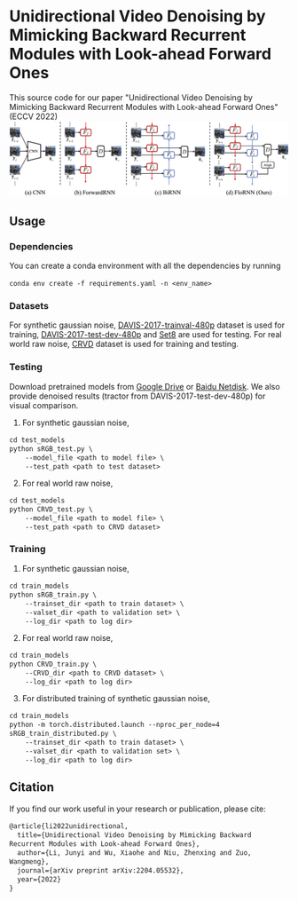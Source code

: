 # Unidirectional Video Denoising by Mimicking Backward Recurrent Modules with Look-ahead Forward Ones
This source code for our paper "Unidirectional Video Denoising by Mimicking Backward Recurrent Modules with Look-ahead Forward Ones" (ECCV 2022)
![overview](./imgs/figure_overview.png)

## Usage
### Dependencies
You can create a conda environment with all the dependencies by running

```conda env create -f requirements.yaml -n <env_name>```

### Datasets
For synthetic gaussian noise, [DAVIS-2017-trainval-480p](https://data.vision.ee.ethz.ch/csergi/share/davis/DAVIS-2017-trainval-480p.zip) dataset is used for training,
[DAVIS-2017-test-dev-480p](https://data.vision.ee.ethz.ch/csergi/share/davis/DAVIS-2017-test-dev-480p.zip) and [Set8](https://www.dropbox.com/sh/20n4cscqkqsfgoj/AABGftyJuJDwuCLGczL-fKvBa/test_sequences?dl=0&subfolder_nav_tracking=1) are used for testing.
For real world raw noise, [CRVD](https://github.com/cao-cong/RViDeNet#captured-raw-video-denoising-dataset-crvd-dataset) dataset is used for training and testing.

### Testing
Download pretrained models from [Google Drive](https://drive.google.com/drive/folders/1A854tOA6_qB14ax3JZ7bb7tLo0UovkyI?usp=sharing) or [Baidu Netdisk](https://pan.baidu.com/s/1YomcegvdtoxVPr96odCo8w?pwd=ogua).
We also provide denoised results (tractor from DAVIS-2017-test-dev-480p) for visual comparison.
1. For synthetic gaussian noise,
```
cd test_models
python sRGB_test.py \
    --model_file <path to model file> \
    --test_path <path to test dataset>
```
2. For real world raw noise, 
```
cd test_models
python CRVD_test.py \
    --model_file <path to model file> \
    --test_path <path to CRVD dataset>
```

### Training
1. For synthetic gaussian noise,
```
cd train_models
python sRGB_train.py \
    --trainset_dir <path to train dataset> \
    --valset_dir <path to validation set> \
    --log_dir <path to log dir>
```
2. For real world raw noise,
```
cd train_models
python CRVD_train.py \
    --CRVD_dir <path to CRVD dataset> \
    --log_dir <path to log dir>
```
3. For distributed training of synthetic gaussian noise,
```
cd train_models
python -m torch.distributed.launch --nproc_per_node=4 sRGB_train_distributed.py \
    --trainset_dir <path to train dataset> \
    --valset_dir <path to validation set> \
    --log_dir <path to log dir>
```

## Citation

If you find our work useful in your research or publication, please cite:
```
@article{li2022unidirectional,
  title={Unidirectional Video Denoising by Mimicking Backward Recurrent Modules with Look-ahead Forward Ones},
  author={Li, Junyi and Wu, Xiaohe and Niu, Zhenxing and Zuo, Wangmeng},
  journal={arXiv preprint arXiv:2204.05532},
  year={2022}
}
```
